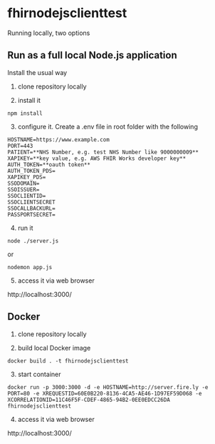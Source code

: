 # fhirnodejsclienttest

Running locally, two options 

## Run as a full local Node.js application

Install the usual way

1) clone repository locally

2) install it

```
npm install
```

3) configure it.  Create a .env file in root folder with the following

```
HOSTNAME=https://www.example.com
PORT=443
PATIENT=**NHS Number, e.g. test NHS Number like 9000000009**
XAPIKEY=**key value, e.g. AWS FHIR Works developer key**
AUTH_TOKEN=**oauth token**
AUTH_TOKEN_PDS=
XAPIKEY_PDS=
SSODOMAIN=
SSOISSUER=
SSOCLIENTID=
SSOCLIENTSECRET
SSOCALLBACKURL=
PASSPORTSECRET=
```

4) run it

```
node ./server.js
```

or 

```
nodemon app.js
```

5) access it via web browser 

http://localhost:3000/

## Docker

1) clone repository locally

2) build local Docker image

```
docker build . -t fhirnodejsclienttest
```

3) start container

```
docker run -p 3000:3000 -d -e HOSTNAME=http://server.fire.ly -e PORT=80 -e XREQUESTID=60E0B220-8136-4CA5-AE46-1D97EF59D068 -e XCORRELATIONID=11C46F5F-CDEF-4865-94B2-0EE0EDCC26DA fhirnodejsclienttest 
```

4) access it via web browser 

http://localhost:3000/
